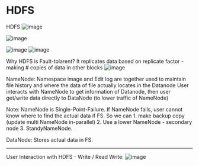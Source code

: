 # HDFS
HDFS
![image](https://user-images.githubusercontent.com/32372822/141703972-8af22114-5c54-4307-ac72-11cce366be7c.png)

![image](https://user-images.githubusercontent.com/32372822/141703998-0854b95d-b460-4e86-bb8c-e187899e039f.png)


![image](https://user-images.githubusercontent.com/32372822/141704580-e6503496-59af-4300-8544-c67500a8a9f0.png)
![image](https://user-images.githubusercontent.com/32372822/141704586-1a2c240a-1728-48ac-9d85-35e3a292e25f.png)


Why HDFS is Fault-tolarent?
It replicates data based on replicate factor - making # copies of data in other blocks
![image](https://user-images.githubusercontent.com/32372822/141704726-788432fa-846d-41c3-a5fd-453c6d73cf3a.png)

NameNode: Namespace image and Edit log are together used to maintain file history and where the data of file actually locates in the Datanode
User interacts with NameNode to get information of Datanode, then user get/write data directly to DataNode (to lower traffic of NameNode)

Note: NameNode is Single-Point-Failure. If NameNode fails, user cannot know where to find the actual data if FS. 
So we can 1. make backup copy (update multi NameNode in-parallel) 2. Use a lower NameNode - secondary node  3. StandyNameNode.

DataNode: Stores actual data in FS. 

-----------------------------------------------------

User Interaction with HDFS - Write / Read
Write:
![image](https://user-images.githubusercontent.com/32372822/141719315-32e4b83f-a127-48c2-ad80-ff7df35c1259.png)

